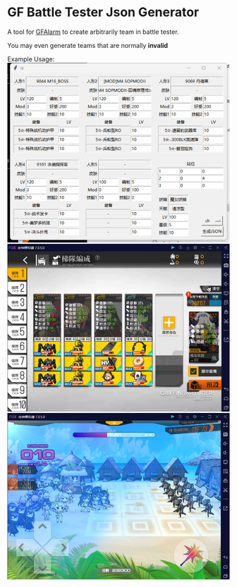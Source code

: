 # GF Battle Tester Json Generator
A tool for [GFAlarm](https://gall.dcinside.com/micateam/1439586) to create arbitrarily team in battle tester.

You may even generate teams that are normally **invalid**

Example Usage:  
![config](img/showcase1.png)
![effect1](img/showcase2.png)
![effect2](img/showcase3.png)
